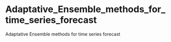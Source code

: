 # Adaptative_Ensemble_methods_for_time_series_forecast
Adaptative Ensemble methods for time series forecast
